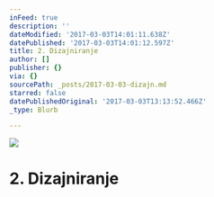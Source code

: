 ```yaml
---
inFeed: true
description: ''
dateModified: '2017-03-03T14:01:11.638Z'
datePublished: '2017-03-03T14:01:12.597Z'
title: 2. Dizajniranje
author: []
publisher: {}
via: {}
sourcePath: _posts/2017-03-03-dizajn.md
starred: false
datePublishedOriginal: '2017-03-03T13:13:52.466Z'
_type: Blurb

---
```

![](https://the-grid-user-content.s3-us-west-2.amazonaws.com/268960cf-1c73-4fc2-b8cd-1b3a04ff79c8.jpg)

# 2\. Dizajniranje